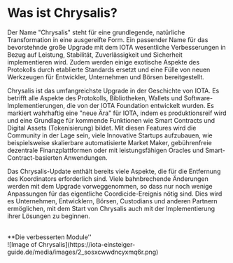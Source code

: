 # Was ist Chrysalis?

Der Name "Chrysalis" steht für eine grundlegende, natürliche Transformation in eine ausgereifte Form. Ein passender Name für das bevorstehnde große Upgrade mit dem IOTA wesentliche Verbesserungen in Bezug auf Leistung, Stabilität, Zuverlässigkeit und Sicherheit implementieren wird. Zudem werden einige exotische Aspekte des Protokolls durch etablierte Standards ersetzt und eine Fülle von neuen Werkzeugen für Entwickler, Unternehmen und Börsen bereitgestellt.

Chrysalis ist das umfangreichste Upgrade in der Geschichte von IOTA. Es betrifft alle Aspekte des Protokolls, Bibliotheken, Wallets und Software-Implementierungen, die von der IOTA Foundation entwickelt wurden. Es markiert wahrhaftig eine "neue Ära" für IOTA, indem es produktionsreif wird und eine Grundlage für kommende Funktionen wie Smart Contracts und Digital Assets (Tokenisierung) bildet. Mit diesen Features wird die Community in der Lage sein, viele Innovative Startups aufzubauen, wie beispielsweise skalierbare automatisierte Market Maker, gebührenfreie dezentrale Finanzplattformen oder mit leistungsfähigen Oracles und Smart-Contract-basierten Anwendungen.

Das Chrysalis-Update enthält bereits viele Aspekte, die für die Entfernung des Koordinators erforderlich sind. Viele bahnbrechende Änderungen werden mit dem Upgrade vorweggenommen, so dass nur noch wenige Anpassungen für das eigentliche Coordicide-Ereignis nötig sind. Dies wird es Unternehmen, Entwicklern, Börsen, Custodians und anderen Partnern ermöglichen, mit dem Start von Chrysalis auch mit der Implementierung ihrer Lösungen zu beginnen.
<br>

<br>
**Die verbesserten Module''
<br>
![Image of Chrysalis](https://iota-einsteiger-guide.de/media/images/2_sosxcwwdncyxmq6r.png)
